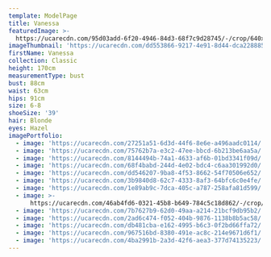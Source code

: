 ```yaml
---
template: ModelPage
title: Vanessa
featuredImage: >-
  https://ucarecdn.com/95d03add-6f20-4946-84d3-68f7c9d28745/-/crop/640x317/0,27/-/preview/
imageThumbnail: 'https://ucarecdn.com/dd553866-9217-4e91-8d44-dca228885fbd/'
firstName: Vanessa
collection: Classic
height: 170cm
measurementType: bust
bust: 88cm
waist: 63cm
hips: 91cm
size: 6-8
shoeSize: '39'
hair: Blonde
eyes: Hazel
imagePortfolio:
  - image: 'https://ucarecdn.com/27251a51-6d3d-44f6-8e6e-a496aadc0114/'
  - image: 'https://ucarecdn.com/75762b7a-e3c2-47ee-bbcd-6b213be6aa5a/'
  - image: 'https://ucarecdn.com/8144494b-74a1-4633-af6b-01bd3341f09d/'
  - image: 'https://ucarecdn.com/68f4babd-244d-4e02-bdc4-c6aa301992d0/'
  - image: 'https://ucarecdn.com/dd546207-9ba8-4f53-8662-54f70506e652/'
  - image: 'https://ucarecdn.com/3b9840d8-62c7-4333-8af3-64bfc6c0e4fe/'
  - image: 'https://ucarecdn.com/1e89ab9c-7dca-405c-a787-258afa81d599/'
  - image: >-
      https://ucarecdn.com/46ab4fd6-0321-45b8-b649-784c5c18d862/-/crop/1433x1773/7,0/-/preview/
  - image: 'https://ucarecdn.com/7b7627b9-62d0-49aa-a214-21bcf9db95b2/'
  - image: 'https://ucarecdn.com/2ad6c474-f052-404b-9876-1138b8b5ac58/'
  - image: 'https://ucarecdn.com/db481cba-e162-4995-b6c3-0f2bd66ffa72/'
  - image: 'https://ucarecdn.com/967516bd-8380-491e-ac8c-214e9671d6f1/'
  - image: 'https://ucarecdn.com/4ba2991b-2a3d-42f6-aea3-377d74135223/'
---
```


